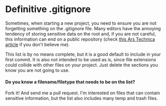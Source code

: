 # Definitive .gitignore

Sometimes, when starting a new project, you need to ensure you are not forgetting something on the .gitignore file. Many editors have the annoying tendency of storing sensitive data on the root and, if you are not careful, this information can end on a public repository (check [this Ars Technica article](http://arstechnica.com/security/2013/01/psa-dont-upload-your-important-passwords-to-github/) if you don't believe me).

This list is by no means complete, but it is a good default to include in your first commit. It is also not intended to be used as is, since file extensions could collide with other files on your project. Just delete the sections you know you are not going to use.

#### Do you know a filename/filetype that needs to be on the list?
Fork it! And send me a pull request. I'm interested on files that can contain sensitive information, but the list also includes many temp and trash files.
